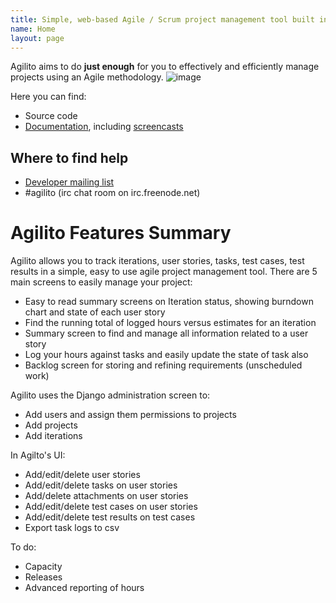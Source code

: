 ```yaml
---
title: Simple, web-based Agile / Scrum project management tool built in Django
name: Home
layout: page
---
```

Agilito aims to do **just enough** for you to effectively and
efficiently manage projects using an Agile methodology.
![image](http://agilito.googlecode.com/files/agilito-interation-overview-sm.jpg)

Here you can find:
-   Source code
-   [Documentation](http://code.google.com/p/agilito/w/list?q=label:Documentation),
    including
    [screencasts](http://code.google.com/p/agilito/w/list?q=label:Screencast)

## Where to find help

-   [Developer mailing list](http://groups.google.com/group/agilito-dev)
-   #agilito (irc chat room on irc.freenode.net)

# Agilito Features Summary

Agilito allows you to track iterations, user stories, tasks, test
cases, test results in a simple, easy to use agile project
management tool. There are 5 main screens to easily manage your
project:

-   Easy to read summary screens on Iteration status, showing
    burndown chart and state of each user story
-   Find the running total of logged hours versus estimates for an
    iteration
-   Summary screen to find and manage all information related to a
    user story
-   Log your hours against tasks and easily update the state of
    task also
-   Backlog screen for storing and refining requirements
    (unscheduled work)

Agilito uses the Django administration screen to:

-   Add users and assign them permissions to projects
-   Add projects
-   Add iterations

In Agilto's UI:

-   Add/edit/delete user stories
-   Add/edit/delete tasks on user stories
-   Add/delete attachments on user stories
-   Add/edit/delete test cases on user stories
-   Add/edit/delete test results on test cases
-   Export task logs to csv

To do:

-   Capacity
-   Releases
-   Advanced reporting of hours



